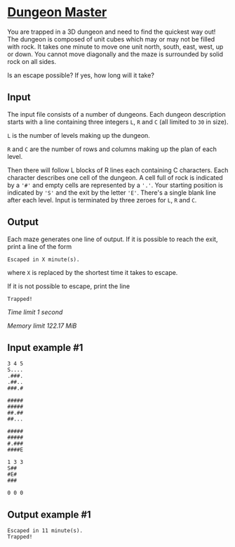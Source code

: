 # [Dungeon Master](https://www.e-olymp.com/en/problems/432)

You are trapped in a 3D dungeon and need to find the quickest way out! The dungeon is composed of unit cubes which may or may not be filled with rock. It takes one minute to move one unit north, south, east, west, up or down. You cannot move diagonally and the maze is surrounded by solid rock on all sides.

Is an escape possible? If yes, how long will it take?

## Input

The input file consists of a number of dungeons. Each dungeon description starts with a line containing three integers `L`, `R` and `C` (all limited to `30` in size).

`L` is the number of levels making up the dungeon.

`R` and `C` are the number of rows and columns making up the plan of each level.

Then there will follow L blocks of R lines each containing C characters. Each character describes one cell of the dungeon. A cell full of rock is indicated by a `'#'` and empty cells are represented by a `'.'`. Your starting position is indicated by `'S'` and the exit by the letter `'E'`. There's a single blank line after each level. Input is terminated by three zeroes for `L`, `R` and `C`.

## Output

Each maze generates one line of output. If it is possible to reach the exit, print a line of the form

```
Escaped in X minute(s).
```

where `X` is replaced by the shortest time it takes to escape.

If it is not possible to escape, print the line
```
Trapped!
```

_Time limit 1 second_

_Memory limit 122.17 MiB_

## Input example #1
```
3 4 5
S....
.###.
.##..
###.#

#####
#####
##.##
##...

#####
#####
#.###
####E

1 3 3
S##
#E#
###

0 0 0
```

## Output example #1
```
Escaped in 11 minute(s).
Trapped!
```
